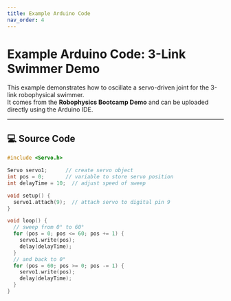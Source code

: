 ```yaml
---
title: Example Arduino Code
nav_order: 4
---
```


# Example Arduino Code: 3-Link Swimmer Demo

This example demonstrates how to oscillate a servo-driven joint for the 3-link robophysical swimmer.  
It comes from the **Robophysics Bootcamp Demo** and can be uploaded directly using the Arduino IDE.

---

## 💻 Source Code

```cpp
#include <Servo.h>

Servo servo1;      // create servo object
int pos = 0;       // variable to store servo position
int delayTime = 10;  // adjust speed of sweep

void setup() {
  servo1.attach(9);  // attach servo to digital pin 9
}

void loop() {
  // sweep from 0° to 60°
  for (pos = 0; pos <= 60; pos += 1) {
    servo1.write(pos);
    delay(delayTime);
  }
  // and back to 0°
  for (pos = 60; pos >= 0; pos -= 1) {
    servo1.write(pos);
    delay(delayTime);
  }
}
